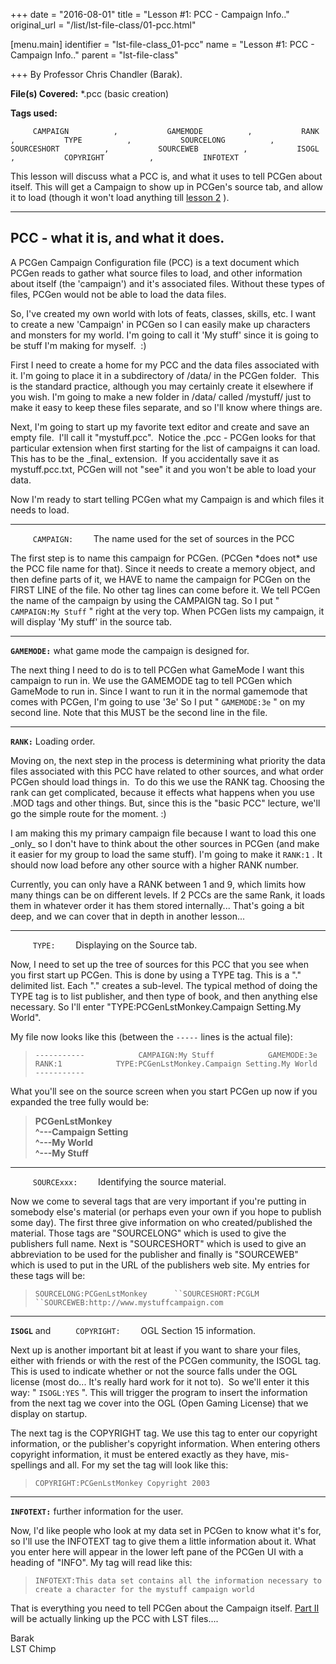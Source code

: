 +++
date = "2016-08-01"
title = "Lesson #1: PCC - Campaign Info.."
original_url = "/list/lst-file-class/01-pcc.html"

[menu.main]
    identifier = "lst-file-class_01-pcc"
    name = "Lesson #1: PCC - Campaign Info.."
    parent = "lst-file-class"
    
+++
By Professor Chris Chandler (Barak).

**File(s) Covered:** \*.pcc (basic creation)

**Tags used:**

`      CAMPAIGN          ,           GAMEMODE          ,           RANK          ,           TYPE          ,           SOURCELONG          ,           SOURCESHORT          ,           SOURCEWEB          ,           ISOGL          ,           COPYRIGHT          ,           INFOTEXT     `

This lesson will discuss what a PCC is, and what it uses to tell PCGen
about itself. This will get a Campaign to show up in PCGen's source tab,
and allow it to load (though it won't load anything till [lesson
2](/list/lst-file-class/02-pcc.html) ).

------------------------------------------------------------------------

PCC - what it is, and what it does.
-----------------------------------

A PCGen Campaign Configuration file (PCC) is a text document which PCGen
reads to gather what source files to load, and other information about
itself (the 'campaign') and it's associated files. Without these types
of files, PCGen would not be able to load the data files.

So, I've created my own world with lots of feats, classes, skills, etc.
I want to create a new 'Campaign' in PCGen so I can easily make up
characters and monsters for my world. I'm going to call it 'My stuff'
since it is going to be stuff I'm making for myself.  :)

First I need to create a home for my PCC and the data files associated
with it. I'm going to place it in a subdirectory of /data/ in the PCGen
folder.  This is the standard practice, although you may certainly
create it elsewhere if you wish. I'm going to make a new folder in
/data/ called /mystuff/ just to make it easy to keep these files
separate, and so I'll know where things are.

Next, I'm going to start up my favorite text editor and create and save
an empty file.  I'll call it "mystuff.pcc".  Notice the .pcc - PCGen
looks for that particular extension when first starting for the list of
campaigns it can load.  This has to be the \_final\_ extension.  If you
accidentally save it as mystuff.pcc.txt, PCGen will not "see" it and you
won't be able to load your data.

Now I'm ready to start telling PCGen what my Campaign is and which files
it needs to load.

------------------------------------------------------------------------

`      CAMPAIGN:     ` The name used for the set of sources in the PCC

The first step is to name this campaign for PCGen. (PCGen \*does not\*
use the PCC file name for that). Since it needs to create a memory
object, and then define parts of it, we HAVE to name the campaign for
PCGen on the FIRST LINE of the file. No other tag lines can come before
it. We tell PCGen the name of the campaign by using the CAMPAIGN tag. So
I put " `CAMPAIGN:My Stuff` " right at the very top. When PCGen lists my
campaign, it will display 'My stuff' in the source tab.

------------------------------------------------------------------------

**`GAMEMODE:`** what game mode the campaign is designed for.

The next thing I need to do is to tell PCGen what GameMode I want this
campaign to run in. We use the GAMEMODE tag to tell PCGen which GameMode
to run in. Since I want to run it in the normal gamemode that comes with
PCGen, I'm going to use '3e' So I put " `GAMEMODE:3e` " on my second
line. Note that this MUST be the second line in the file.

------------------------------------------------------------------------

**`RANK:`** Loading order.

Moving on, the next step in the process is determining what priority the
data files associated with this PCC have related to other sources, and
what order PCGen should load things in.  To do this we use the RANK tag.
Choosing the rank can get complicated, because it effects what happens
when you use .MOD tags and other things. But, since this is the "basic
PCC" lecture, we'll go the simple route for the moment. :)

I am making this my primary campaign file because I want to load this
one \_only\_ so I don't have to think about the other sources in PCGen
(and make it easier for my group to load the same stuff). I'm going to
make it `RANK:1` . It should now load before any other source with a
higher RANK number.

Currently, you can only have a RANK between 1 and 9, which limits how
many things can be on different levels. If 2 PCCs are the same Rank, it
loads them in whatever order it has them stored internally... That's
going a bit deep, and we can cover that in depth in another lesson...

------------------------------------------------------------------------

`      TYPE:     ` Displaying on the Source tab.

Now, I need to set up the tree of sources for this PCC that you see when
you first start up PCGen. This is done by using a TYPE tag. This is a
"." delimited list. Each "." creates a sub-level. The typical method of
doing the TYPE tag is to list publisher, and then type of book, and then
anything else necessary. So I'll enter "TYPE:PCGenLstMonkey.Campaign
Setting.My World".

My file now looks like this (between the `-----` lines is the actual
file):

> `-----------            CAMPAIGN:My Stuff            GAMEMODE:3e            RANK:1            TYPE:PCGenLstMonkey.Campaign Setting.My World            -----------`

What you'll see on the source screen when you start PCGen up now if you
expanded the tree fully would be:

> **PCGenLstMonkey\
>  \^---Campaign Setting\
>  \^---My World\
>  \^---My Stuff**

------------------------------------------------------------------------

`      SOURCExxx:     ` Identifying the source material.

Now we come to several tags that are very important if you're putting in
somebody else's material (or perhaps even your own if you hope to
publish some day). The first three give information on who
created/published the material. Those tags are "SOURCELONG" which is
used to give the publishers full name. Next is "SOURCESHORT" which is
used to give an abbreviation to be used for the publisher and finally is
"SOURCEWEB" which is used to put in the URL of the publishers web site.
My entries for these tags will be:

> `SOURCELONG:PCGenLstMonkey      ``SOURCESHORT:PCGLM      ``SOURCEWEB:http://www.mystuffcampaign.com`

------------------------------------------------------------------------

**`ISOGL`** and `      COPYRIGHT:     ` OGL Section 15 information.

Next up is another important bit at least if you want to share your
files, either with friends or with the rest of the PCGen community, the
ISOGL tag. This is used to indicate whether or not the source falls
under the OGL license (most do... It's really hard work for it not to). 
So we'll enter it this way: " `ISOGL:YES` ". This will trigger the
program to insert the information from the next tag we cover into the
OGL (Open Gaming License) that we display on startup.

The next tag is the COPYRIGHT tag. We use this tag to enter our
copyright information, or the publisher's copyright information. When
entering others copyright information, it must be entered exactly as
they have, mis-spellings and all. For my set the tag will look like
this:

> `COPYRIGHT:PCGenLstMonkey Copyright 2003`

------------------------------------------------------------------------

**`INFOTEXT:`** further information for the user.

Now, I'd like people who look at my data set in PCGen to know what it's
for, so I'll use the INFOTEXT tag to give them a little information
about it. What you enter here will appear in the lower left pane of the
PCGen UI with a heading of "INFO". My tag will read like this:

> `INFOTEXT:This data set contains all the information necessary to create a character for the mystuff campaign world`

That is everything you need to tell PCGen about the Campaign itself.
[Part II](/list/lst-file-class/02-pcc.html) will be actually linking up
the PCC with LST files....

Barak\
 LST Chimp



